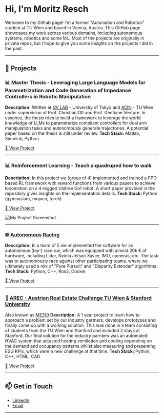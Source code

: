 # Hi, I'm Moritz Resch

Welcome to my Github page!
I'm a former "Automation and Robotics" student at TU Wien and based in Vienna, Austria. This GitHub page showcases my work across various domains, including autonomous systems, robotics and some ML. Most of the projects are originally in private repos, but I hope to give you some insights on the projects I did in the past.

---

## 💼 Projects

### 📊 Master Thesis - Leveraging Large Language Models for Parametrization and Code Generation of Impedance Controllers in Robotic Manipulation
**Description:** Written at [GV LAB](https://www.gvlab.jp/contact-e.html) - Universtiy of Tokyo and [ACIN](https://www.acin.tuwien.ac.at/en/) - TU Wien under supervision of Prof. Christian Ott and Prof. Gentiane Venture. In essence, the thesis tries to build a framework to leverage the world knowledge of LLMs to parameterize compliant controllers for dual arm manipulation tasks and autonomously generate trajectories.
A potential paper based on the thesis is still under review.
**Tech Stack:** Matlab, Simulink, Python

[🔗 View Project](https://github.com/MorResch/ComBi_Copilot)

---
### 📊 Reinforcement Learning - Teach a quadruped how to walk
**Description:** In this project we (group of 4) implemented and trained a PPO based RL framework with reward functions from various papers to achieve locomotion on a 4-legged Unitree Go1 robot. A short paper provided in the repository gives insights on the implementation details.
**Tech Stack:** Python (gymnasium, mujoco, torch)

[🔗 View Project](https://github.com/MoResch12/DL_Unitree/tree/main)

![My Project Screenshot](https://github.com/MoResch12/DL_Unitree/blob/main/walk_on_rand_obstacles.png)

---

### 🌐 [Autonomous Racing](https://www.tuwien.at/inf/scuderia-segfault/)
**Description:** In a team of 5 we implemented the software for an autonomous (toy-) race car, which was equipped with almost 20k € of hardware, including Lidar, Nvidia Jetson Xavier, IMU, cameras, etc. The task was to autonomously race against other participating teams, where we ultimately used a mix of "Pure Pursuit" and "Disparity Extender" algorithms.
**Tech Stack:** Python, C++, Ros2, Docker


[🔗 View Project](https://github.com/yourusername/project2)

---

### 📱 [AREC - Austrian Real Estate Challenge TU Wien & Stanford University](https://www.tuwien.at/mwbw/im/ie/ifm/arec-austrian-real-estate-challenge) 
Also known as [ME310](https://sites.google.com/stanford.edu/global-engineering-design-inno)
**Description:** A 1 year project to learn how to approach a problem set by our industry partners, develope prototypes and finally come up with a working solution. This was done in a team consisting of students from the TU Wien and Stanford and included 2 stays at Stanford. Our final solution for the industry parnters was an automated HVAC system that adjusted heating ventilation and cooling depending on the demand and occupancy patterns whilst also measuring and presenting ESG KPIs, which were a new challenge at that time. 
**Tech Stack:** Python, C++, HTML, CAD

[🔗 View Project](https://github.com/ME310-AREC-2023?view_as=public) 

---

## 📫 Get in Touch

- [LinkedIn](https://www.linkedin.com/in/moritz-resch-708436131/)  
- [Email](mailto:moritz@resch-vienna.at)  

---


<!--
**MoResch12/MoResch12** is a ✨ _special_ ✨ repository because its `README.md` (this file) appears on your GitHub profile.

Here are some ideas to get you started:

- 🔭 I’m currently working on ...
- 🌱 I’m currently learning ...
- 👯 I’m looking to collaborate on ...
- 🤔 I’m looking for help with ...
- 💬 Ask me about ...
- 📫 How to reach me: ...
- 😄 Pronouns: ...
- ⚡ Fun fact: ...
-->
